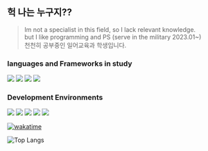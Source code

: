 ## 헉 나는 누구지??
> Im not a specialist in this field, so I lack relevant knowledge.    
> but I like programming and PS (serve in the military 2023.01~)   
> 천천히 공부중인 일어교육과 학생입니다. 

### languages and Frameworks in study
![](https://img.shields.io/badge/C++-00599C?logo=cplusplus&logoColor=fff)
![](https://img.shields.io/badge/node-F7DF1E?logo=nodedotjs&logoColor=fff)
![](https://img.shields.io/badge/Unity-000000?logo=unity&logoColor=fff)
![](https://img.shields.io/badge/git-3C2179?logo=git&logoColor=fff)    


### Development Environments
![](https://img.shields.io/badge/Ubuntu-E95420?logo=Ubuntu&logoColor=fff)
![](https://img.shields.io/badge/Vim-019733?logo=Vim&logoColor=fff) 
![](https://img.shields.io/badge/Windows_11-00599C?logo=windows&logoColor=fff)
![](https://img.shields.io/badge/VS-5C2D91?logo=Visual-Studio&logoColor=fff)
![](https://img.shields.io/badge/VSCode-007ACC?logo=Visual-Studio&logoColor=fff)

[![wakatime](https://wakatime.com/badge/user/59029d52-03e3-4d94-8c10-24411c6c314e.svg)](https://wakatime.com/@59029d52-03e3-4d94-8c10-24411c6c314e)    





<!--[![Top Langs](https://github-readme-stats.vercel.app/api/top-langs/?username=rosmontisu&layout=compact)](https://github.com/anuraghazra/github-readme-stats)   --> 
![Top Langs](https://github-readme-stats.vercel.app/api/top-langs/?username=rosmontisu&hide_progress=true)
